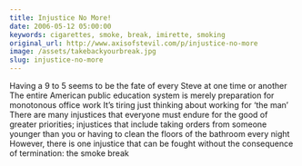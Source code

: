 ```yaml
---
title: Injustice No More!
date: 2006-05-12 05:00:00
keywords: cigarettes, smoke, break, imirette, smoking
original_url: http://www.axisofstevil.com/p/injustice-no-more
image: /assets/takebackyourbreak.jpg
slug: injustice-no-more
---
```


Having a 9 to 5 seems to be the fate of every Steve at one time or another The entire American public education system is merely preparation for monotonous office work  It’s tiring just thinking about working for ‘the man’ There are many injustices that everyone must endure for the good of greater priorities; injustices that include taking orders from someone younger than you or having to clean the floors of the bathroom every night However, there is one injustice that can be fought without the consequence of termination: the smoke break

